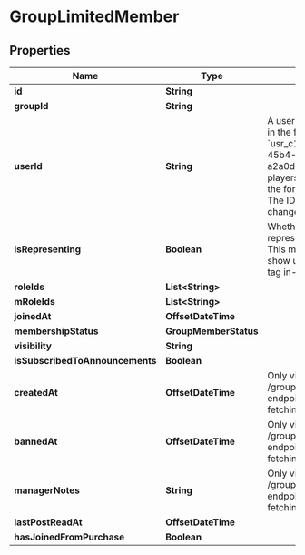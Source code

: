 

# GroupLimitedMember


## Properties

| Name | Type | Description | Notes |
|------------ | ------------- | ------------- | -------------|
|**id** | **String** |  |  [optional] |
|**groupId** | **String** |  |  [optional] |
|**userId** | **String** | A users unique ID, usually in the form of &#x60;usr_c1644b5b-3ca4-45b4-97c6-a2a0de70d469&#x60;. Legacy players can have old IDs in the form of &#x60;8JoV9XEdpo&#x60;. The ID can never be changed. |  [optional] |
|**isRepresenting** | **Boolean** | Whether the user is representing the group. This makes the group show up above the name tag in-game. |  [optional] |
|**roleIds** | **List&lt;String&gt;** |  |  [optional] |
|**mRoleIds** | **List&lt;String&gt;** |  |  [optional] |
|**joinedAt** | **OffsetDateTime** |  |  [optional] |
|**membershipStatus** | **GroupMemberStatus** |  |  [optional] |
|**visibility** | **String** |  |  [optional] |
|**isSubscribedToAnnouncements** | **Boolean** |  |  [optional] |
|**createdAt** | **OffsetDateTime** | Only visible via the /groups/:groupId/members endpoint, **not** when fetching a specific user. |  [optional] |
|**bannedAt** | **OffsetDateTime** | Only visible via the /groups/:groupId/members endpoint, **not** when fetching a specific user. |  [optional] |
|**managerNotes** | **String** | Only visible via the /groups/:groupId/members endpoint, **not** when fetching a specific user. |  [optional] |
|**lastPostReadAt** | **OffsetDateTime** |  |  [optional] |
|**hasJoinedFromPurchase** | **Boolean** |  |  [optional] |



